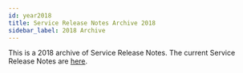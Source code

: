 ```yaml
---
id: year2018
title: Service Release Notes Archive 2018
sidebar_label: 2018 Archive
---
```


This is a 2018 archive of Service Release Notes. The current Service Release Notes are [here](/docs/releasenotes/service).
